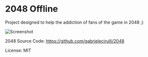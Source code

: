 # 2048 Offline

Project designed to help the addiction of fans of the game in 2048 ;)

![Screenshot](http://i.imgur.com/5V4MtH3.png)


2048 Source Code: https://github.com/gabrielecirulli/2048

License: MIT
